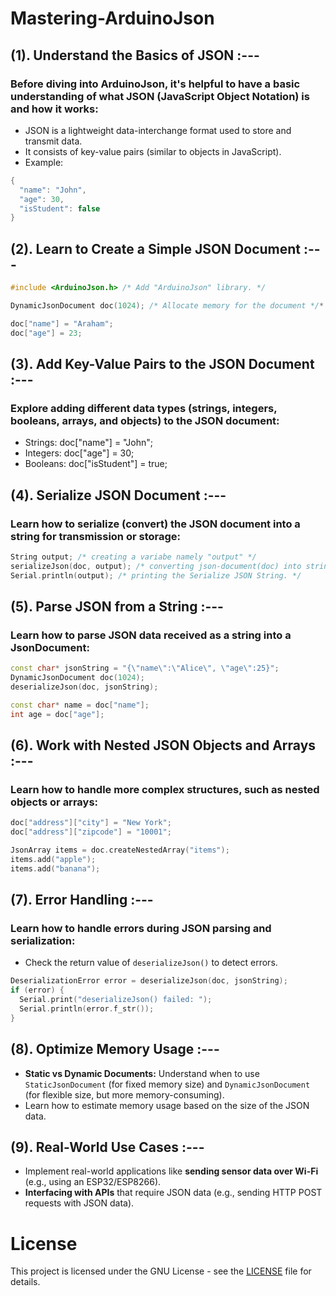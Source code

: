 # Mastering-ArduinoJson

<!-- *************************************** -->
## (1). Understand the Basics of JSON :---

### Before diving into ArduinoJson, it's helpful to have a basic understanding of what JSON (JavaScript Object Notation) is and how it works:
* JSON is a lightweight data-interchange format used to store and transmit data.
* It consists of key-value pairs (similar to objects in JavaScript).
* Example:
```ino
{
  "name": "John",
  "age": 30,
  "isStudent": false
}
```

<!-- *************************************** -->

## (2). Learn to Create a Simple JSON Document :---
``` cpp
#include <ArduinoJson.h> /* Add "ArduinoJson" library. */

DynamicJsonDocument doc(1024); /* Allocate memory for the document */*

doc["name"] = "Araham";
doc["age"] = 23;
```

<!-- *************************************** -->

## (3). Add Key-Value Pairs to the JSON Document :---

### Explore adding different data types (strings, integers, booleans, arrays, and objects) to the JSON document:

+ Strings: doc["name"] = "John";
+ Integers: doc["age"] = 30;
+ Booleans: doc["isStudent"] = true;

<!-- *************************************** -->

## (4). Serialize JSON Document :---

### Learn how to serialize (convert) the JSON document into a string for transmission or storage:
```cpp
String output; /* creating a variabe namely "output" */
serializeJson(doc, output); /* converting json-document(doc) into string(output). */
Serial.println(output); /* printing the Serialize JSON String. */
```

<!-- *************************************** -->

## (5). Parse JSON from a String :---

### Learn how to parse JSON data received as a string into a JsonDocument:

```cpp
const char* jsonString = "{\"name\":\"Alice\", \"age\":25}";
DynamicJsonDocument doc(1024);
deserializeJson(doc, jsonString);

const char* name = doc["name"];
int age = doc["age"];
```


## (6). Work with Nested JSON Objects and Arrays :--- 

### Learn how to handle more complex structures, such as nested objects or arrays:

```ino
doc["address"]["city"] = "New York";
doc["address"]["zipcode"] = "10001";

JsonArray items = doc.createNestedArray("items");
items.add("apple");
items.add("banana");
```

## (7). Error Handling :---

### Learn how to handle errors during JSON parsing and serialization:
* Check the return value of `deserializeJson()` to detect errors.

```ino
DeserializationError error = deserializeJson(doc, jsonString);
if (error) {
  Serial.print("deserializeJson() failed: ");
  Serial.println(error.f_str());
}
```

## (8). Optimize Memory Usage :---

- **Static vs Dynamic Documents:** Understand when to use `StaticJsonDocument` (for fixed memory size) and `DynamicJsonDocument` (for flexible size, but more memory-consuming).
- Learn how to estimate memory usage based on the size of the JSON data.


## (9). Real-World Use Cases :---

- Implement real-world applications like **sending sensor data over Wi-Fi** (e.g., using an ESP32/ESP8266).
- **Interfacing with APIs** that require JSON data (e.g., sending HTTP POST requests with JSON data).

# License

This project is licensed under the GNU License - see the [LICENSE](./LICENSE) file for details.



